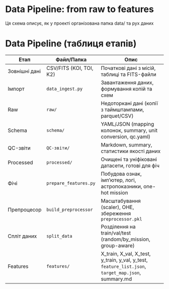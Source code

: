 # Data Pipeline: from raw to features

Ця схема описує, як у проекті організована папка data/ та рух даних

# Data Pipeline (таблиця етапів)

| Етап                  | Файл/Папка             | Опис |
|-----------------------|------------------------|------|
| Зовнішні дані         | CSV/FITS (KOI, TOI, K2)| Початкові дані з місій, таблиці та FITS-файли |
| Імпорт                | `data_ingest.py`       | Завантаження даних, формування копій та схем |
| Raw                   | `raw/`                 | Недоторкані дані (копії з таймштампами, parquet/CSV) |
| Schema                | `schema/`              | YAML/JSON (mapping колонок, summary, unit conversion, qc.yaml) |
| QC-звіти              | `QC-звіти/`            | Markdown, summary, статистики якості даних |
| Processed             | `processed/`           | Очищені та уніфіковані датасети, готові для фіч |
| Фічі                  | `prepare_features.py`  | Побудова ознак, імп’ютер, логі, астропоказники, one-hot mission |
| Препроцесор           | `build_preprocessor`   | Масштабування (scaler), OHE, збереження `preprocessor.pkl` |
| Спліт даних           | `split_data`           | Розділення на train/val/test (random/by_mission, group-aware) |
| Features              | `features/`            | X_train, X_val, X_test, y_train, y_val, y_test, `feature_list.json`, `target_map.json`, summary.md |


